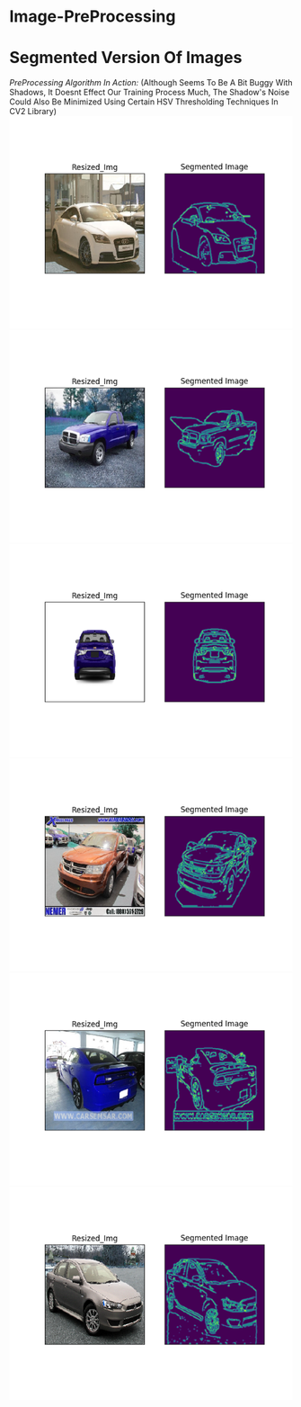 # Image-PreProcessing
# Segmented Version Of Images

*PreProcessing Algorithm In Action:*
(Although Seems To Be A Bit Buggy With Shadows, It Doesnt Effect Our Training Process Much, The Shadow's Noise Could Also Be Minimized Using Certain HSV Thresholding Techniques In CV2 Library)
![](Images/1.png)
![](Images/3.png)
![](Images/4.png)
![](Images/5.png)
![](Images/6.png)
![](Images/7.png)
